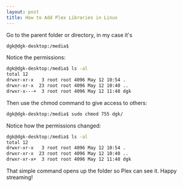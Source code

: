```yaml
---
layout: post
title: How to Add Plex Libraries in Linux
---
```

Go to the parent folder or directory, in my case it's
```bash
dgk@dgk-desktop:/media$
```
Notice the permissions:
```bash
dgk@dgk-desktop:/media$ ls -al
total 12
drwxr-xr-x   3 root root 4096 May 12 10:54 .
drwxr-xr-x  23 root root 4096 May 12 10:40 ..
drwxr-x---+  3 root root 4096 May 12 11:48 dgk
```

Then use the chmod command to give access to others:
```bash
dgk@dgk-desktop:/media$ sudo chmod 755 dgk/
```
Notice how the permissions changed:
```bash
dgk@dgk-desktop:/media$ ls -al
total 12
drwxr-xr-x   3 root root 4096 May 12 10:54 .
drwxr-xr-x  23 root root 4096 May 12 10:40 ..
drwxr-xr-x+  3 root root 4096 May 12 11:48 dgk
```
That simple command opens up the folder so Plex can see it. Happy streaming!